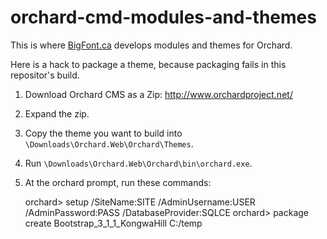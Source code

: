 # orchard-cmd-modules-and-themes

This is where [BigFont.ca]() develops modules and themes for Orchard.

Here is a hack to package a theme, because packaging fails in this repositor's build. 

1. Download Orchard CMS as a Zip: http://www.orchardproject.net/
1. Expand the zip. 
1. Copy the theme you want to build into `\Downloads\Orchard.Web\Orchard\Themes`.
1. Run `\Downloads\Orchard.Web\Orchard\bin\orchard.exe`.
1. At the orchard prompt, run these commands: 

    orchard> setup /SiteName:SITE /AdminUsername:USER /AdminPassword:PASS /DatabaseProvider:SQLCE
    orchard> package create Bootstrap_3_1_1_KongwaHill C:/temp
